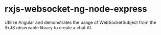 # rxjs-websocket-ng-node-express
Utilize Angular and demonstrates the usage of WebSocketSubject from the RxJS observable library to create a chat AI.
